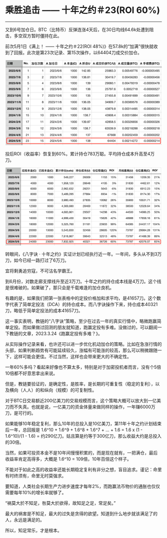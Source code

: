 # 乘胜追击 —— 十年之约＃23(ROI 60%)

* * *

又到6号加仓日。BTC（比特币）反弹连涨4天后，在30日均线64.6k处遭到阻击，多空双方暂时僵持在此。

前次5月1日《满上！ —— 十年之约＃22(ROI 48%)》在57.8k的“加满”很快就收到了回报。此次是第23次记录、第15次操作，以64404刀成交价加仓。

![](2024-05-06-A01.png)

投后ROI（收益率）恢复到60%。累计持仓783万聪。平均持仓成本升高至4万刀。

![](2024-05-06-A02.png)

转眼间，《八字诀 · 十年之约》实证计划已经执行近一年。一年间，多头从不到3万刀，如今已经一路打过了6万刀。

宜将剩勇追穷寇，不可沽名学霸王。

到6月份，对数走廊支撑线升至近3万刀。十年之约的持仓成本线是4万刀。这个线是很难破的。如果破了，那只会是千载难逢的加仓良机。

有趣的是，如果我们把第一张表格中的定投价格加和求平均，是41657刀。这个数字代表了简单定投法（DCA）的持仓成本。而八字诀操作下来，持仓成本40321刀，略低于简单定投法的成本41657刀。

这一事实表明，教链的“八字诀”策略，至少在过去一年的真实行情中，略微跑赢简单定投。而如果做过回测的朋友就知道，跑赢定投有多难。没做过的，可以翻阅一下教链的文章，2023.3.24《跑赢定投有多难？》。

从实际操作记录来看，也许还可以进一步优化机动加仓的策略。比如在急涨行情的头部，如果判断趋势有可能延续较久，涨幅有可能涨的较高，那么可以稍微跟随一下，这样可能会更佳。不过当然，这样也会带来更大的不确定性。

一年60%多吗？看起来好像也不算太多，特别是对于加密投机者而言，没有个5倍10倍都不好意思拿出来说。

但是，教链要验证的，是确定性，是胜率，是长期的可重复性（稳定的复利），以及横向（人人）的和纵向（规模）的可复制性。

对于BTC日交易额近200亿美刀的交易规模而言，这个策略大概可以放大到一亿美刀而不失真。也就是说，一亿美刀的资金体量来做同样的操作，一年赚6000万刀，是可行的。

如果能够10年稳定复利，那么10年的总投入是10亿美刀，第11年十年之约计划结束后一年，总回报是 1.6^10 + 1.6^9 + 1.6^8 + 1.6^7 + ... + 1.6 = 1.6 x (1 - 1.6^10)/(1 - 1.6) = 约290亿刀。姑且算是约等于300亿刀，那么收益大约是总投入的30倍。

当然，如果可投资本金不是10年间慢慢积累的，而是现在就有，一把满仓，最后收益率肯定高得多，大概是 1.6^10 = 109倍，10年百倍这个样子。

不能对于如此之高的收益率还能长期稳定复利有非分之想，盲目追求。谨记：命里有时终须有，命里无时莫强求。

要知道，人类社会长期生产力进步速度才每年2%，而跑赢法币物价的通胀也仅仅需要每年10%的增长率就够了。

“祸莫大於不知足，咎莫大於欲得，故知足之足，常足矣。”

最大的祸害是不知足，最大的过失是贪得的欲望。知道到什么地步就该满足了的人，永远是满足的。

所以，知足常乐，才是根本。

